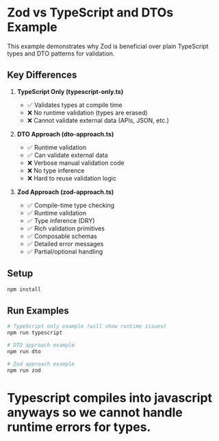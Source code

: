 # Zod vs TypeScript and DTOs Example

This example demonstrates why Zod is beneficial over plain TypeScript types and DTO patterns for validation.

## Key Differences

1. **TypeScript Only (typescript-only.ts)**

   - ✅ Validates types at compile time
   - ❌ No runtime validation (types are erased)
   - ❌ Cannot validate external data (APIs, JSON, etc.)

2. **DTO Approach (dto-approach.ts)**

   - ✅ Runtime validation
   - ✅ Can validate external data
   - ❌ Verbose manual validation code
   - ❌ No type inference
   - ❌ Hard to reuse validation logic

3. **Zod Approach (zod-approach.ts)**
   - ✅ Compile-time type checking
   - ✅ Runtime validation
   - ✅ Type inference (DRY)
   - ✅ Rich validation primitives
   - ✅ Composable schemas
   - ✅ Detailed error messages
   - ✅ Partial/optional handling

## Setup

```bash
npm install
```

## Run Examples

```bash
# TypeScript only example (will show runtime issues)
npm run typescript

# DTO approach example
npm run dto

# Zod approach example
npm run zod
```

# Typescript compiles into javascript anyways so we cannot handle runtime errors for types.
